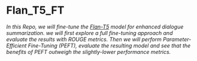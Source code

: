 # Flan_T5_FT

*In this Repo, we will fine-tune the [Flan-T5](https://huggingface.co/docs/transformers/model_doc/flan-t5) model for enhanced dialogue summarization. we will first explore a full fine-tuning approach and evaluate the results with ROUGE metrics. Then we will perform Parameter-Efficient Fine-Tuning (PEFT), evaluate the resulting model and see that the benefits of PEFT outweigh the slightly-lower performance metrics.*